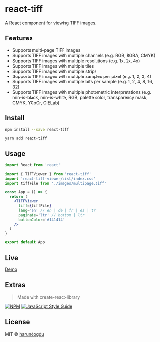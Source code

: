 # react-tiff

A React component for viewing TIFF images.

## Features

- Supports multi-page TIFF images
- Supports TIFF images with multiple channels (e.g. RGB, RGBA, CMYK)
- Supports TIFF images with multiple resolutions (e.g. 1x, 2x, 4x)
- Supports TIFF images with multiple tiles
- Supports TIFF images with multiple strips
- Supports TIFF images with multiple samples per pixel (e.g. 1, 2, 3, 4)
- Supports TIFF images with multiple bits per sample (e.g. 1, 2, 4, 8, 16, 32)
- Supports TIFF images with multiple photometric interpretations (e.g. min-is-black, min-is-white, RGB, palette color, transparency mask, CMYK, YCbCr, CIELab)

## Install

```bash
npm install --save react-tiff
```

```bash
yarn add react-tiff
```

## Usage

```jsx
import React from 'react'

import { TIFFViewer } from 'react-tiff'
import 'react-tiff-viewer/dist/index.css'
import tiffFile from './images/multipage.tiff'

const App = () => {
  return (
    <TIFFViewer
      tiff={tiffFile}
      lang='en' // en | de | fr | es | tr
      paginate='ltr' // bottom | ltr
      buttonColor='#141414'
    />
  )
}

export default App
```

## Live

[Demo](https://codesandbox.io/s/react-tiff-95u65f)

## Extras

> Made with create-react-library

[![NPM](https://img.shields.io/npm/v/react-tiff-viewer.svg)](https://www.npmjs.com/package/react-tiff-viewer) [![JavaScript Style Guide](https://img.shields.io/badge/code_style-standard-brightgreen.svg)](https://standardjs.com)

## License

MIT © [harundogdu](https://github.com/harundogdu)
